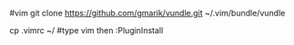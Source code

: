 #vim
git clone https://github.com/gmarik/vundle.git ~/.vim/bundle/vundle

cp .vimrc ~/
#type vim then :PluginInstall
